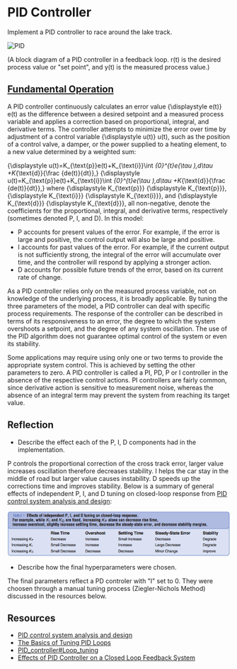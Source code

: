 # PID Controller

Implement a PID controller to race around the lake track. 

![PID](https://en.wikipedia.org/wiki/PID_controller#/media/File:PID_en.svg)

(A block diagram of a PID controller in a feedback loop. r(t) is the desired process value or "set point", and y(t) is the measured process value.)


## [Fundamental Operation](https://en.wikipedia.org/wiki/PID_controller)

A PID controller continuously calculates an error value {\displaystyle e(t)} e(t) as the difference between a desired setpoint and a measured process variable and applies a correction based on proportional, integral, and derivative terms. The controller attempts to minimize the error over time by adjustment of a control variable {\displaystyle u(t)} u(t), such as the position of a control valve, a damper, or the power supplied to a heating element, to a new value determined by a weighted sum:

{\displaystyle u(t)=K_{\text{p}}e(t)+K_{\text{i}}\int _{0}^{t}e(\tau )\,d\tau +K_{\text{d}}{\frac {de(t)}{dt}},} {\displaystyle u(t)=K_{\text{p}}e(t)+K_{\text{i}}\int _{0}^{t}e(\tau )\,d\tau +K_{\text{d}}{\frac {de(t)}{dt}},}
where {\displaystyle K_{\text{p}}} {\displaystyle K_{\text{p}}}, {\displaystyle K_{\text{i}}} {\displaystyle K_{\text{i}}}, and {\displaystyle K_{\text{d}}} {\displaystyle K_{\text{d}}}, all non-negative, denote the coefficients for the proportional, integral, and derivative terms, respectively (sometimes denoted P, I, and D). In this model:

* P accounts for present values of the error. For example, if the error is large and positive, the control output will also be large and positive.
* I accounts for past values of the error. For example, if the current output is not sufficiently strong, the integral of the error will accumulate over time, and the controller will respond by applying a stronger action.
* D accounts for possible future trends of the error, based on its current rate of change.

As a PID controller relies only on the measured process variable, not on knowledge of the underlying process, it is broadly applicable. By tuning the three parameters of the model, a PID controller can deal with specific process requirements. The response of the controller can be described in terms of its responsiveness to an error, the degree to which the system overshoots a setpoint, and the degree of any system oscillation. The use of the PID algorithm does not guarantee optimal control of the system or even its stability.

Some applications may require using only one or two terms to provide the appropriate system control. This is achieved by setting the other parameters to zero. A PID controller is called a PI, PD, P or I controller in the absence of the respective control actions. PI controllers are fairly common, since derivative action is sensitive to measurement noise, whereas the absence of an integral term may prevent the system from reaching its target value.


## Reflection

* Describe the effect each of the P, I, D components had in the implementation.

P controls the proportional correction of the cross track error, larger value increases oscillation therefore decreases stability. I helps the car stay in the middle of road but larger value causes instability. D speeds up the corrections time and improves stability. Below is a summary of general effects of independent P, I, and D tuning on closed-loop response from [PID control system analysis and design](http://eprints.gla.ac.uk/3815/1/IEEE_CS_PID_01580152.pdf):    

![PIDparam](PIDparam.png)

* Describe how the final hyperparameters were chosen.

The final parameters reflect a PD controler with "I" set to 0. They were choosen through a manual tuning process (Ziegler-Nichols Method) discussed in the resources below. 


## Resources

* [PID control system analysis and design](http://eprints.gla.ac.uk/3815/1/IEEE_CS_PID_01580152.pdf)
* [The Basics of Tuning PID Loops](https://innovativecontrols.com/blog/basics-tuning-pid-loops)
* [PID_controller#Loop_tuning](https://en.wikipedia.org/wiki/PID_controller#Loop_tuning)
* [Effects of PID Controller on a Closed Loop Feedback System](https://www.researchgate.net/publication/269764111_Effects_of_PID_Controller_on_a_Closed_Loop_Feedback_System)
